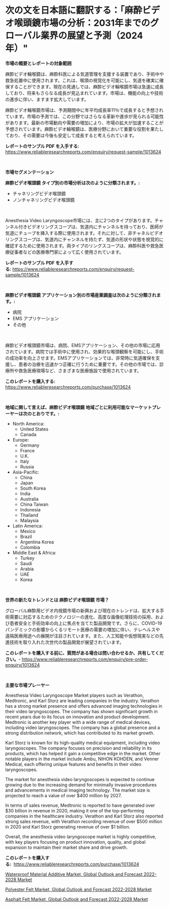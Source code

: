 <p><h1>次の文を日本語に翻訳する：「麻酔ビデオ喉頭鏡市場の分析：2031年までのグローバル業界の展望と予測（2024年）"</h1></p><p><strong>市場の概要とレポートの対象範囲</strong></p>
<p><p>麻酔ビデオ輪喉鏡は、麻酔科医による気道管理を支援する装置であり、手術中や救急処置中に使用されます。これは、喉頭の視覚化を可能にし、気道を確実に確保することができます。現在の見通しでは、麻酔ビデオ輪喉鏡市場は急速に成長しており、将来もさらなる成長が見込まれています。市場は、機能の向上や技術の進歩に伴い、ますます拡大しています。</p><p>麻酔ビデオ輪喉鏡市場は、予測期間中に年平均成長率11％で成長すると予想されています。市場の予測では、この分野ではさらなる革新や進歩が見られる可能性があります。最新の市場動向や需要の増加により、市場の拡大が加速することが予想されています。麻酔ビデオ輪喉鏡は、医療分野において重要な役割を果たしており、その需要は今後も安定して成長すると考えられています。</p></p>
<p><strong>レポートのサンプル PDF を入手する:</strong> <a href="https://www.reliableresearchreports.com/enquiry/request-sample/1013624">https://www.reliableresearchreports.com/enquiry/request-sample/1013624</a></p>
<p>&nbsp;</p>
<p><strong>市場セグメンテーション</strong></p>
<p><strong>麻酔ビデオ喉頭鏡 タイプ別の市場分析は次のように分類されます。:</strong></p>
<p><ul><li>チャネリングビデオ喉頭鏡</li><li>ノンチャネリングビデオ喉頭鏡</li></ul></p>
<p>&nbsp;</p>
<p><p>Anesthesia Video Laryngoscope市場には、主に2つのタイプがあります。チャンネル付きビデオリングスコープは、気道内にチャンネルを持っており、医師が気道にチューブを挿入する際に使用されます。それに対して、非チャネルビデオリングスコープは、気道内にチャンネルを持たず、気道の形状や状態を視覚的に確認するために使用されます。両タイプのリングスコープは、麻酔科医や救急医療従事者などの医療専門家によって広く使用されています。</p></p>
<p><strong>レポートのサンプル PDF を入手する:</strong>&nbsp;<a href="https://www.reliableresearchreports.com/enquiry/request-sample/1013624">https://www.reliableresearchreports.com/enquiry/request-sample/1013624</a></p>
<p>&nbsp;</p>
<p><strong> 麻酔ビデオ喉頭鏡 アプリケーション別の市場産業調査は次のように分類されます。:</strong></p>
<p><ul><li>病院</li><li>EMS アプリケーション</li><li>その他</li></ul></p>
<p>&nbsp;</p>
<p><p>麻酔ビデオ喉頭鏡市場は、病院、EMSアプリケーション、その他の市場に応用されています。病院では手術中に使用され、効果的な喉頭観察を可能にし、手術の成功率を向上させます。EMSアプリケーションでは、非常時に気道確保を支援し、患者の治療を迅速かつ正確に行うために重要です。その他の市場では、診療所や救急医療現場など、さまざまな医療施設で使用されています。</p></p>
<p><strong>このレポートを購入する:</strong>&nbsp; <a href="https://www.reliableresearchreports.com/purchase/1013624">https://www.reliableresearchreports.com/purchase/1013624</a></p>
<p>&nbsp;</p>
<p><strong>地域に関して言えば、麻酔ビデオ喉頭鏡 地域ごとに利用可能なマーケットプレーヤーは次のとおりです。:</strong></p>
<p><ul>
    <li>
        North America:
        <ul>
            <li>United States</li>
            <li>Canada</li>
        </ul>
    </li>
    <li>
        Europe:
        <ul>
            <li>Germany</li>
            <li>France</li>
            <li>U.K.</li>
            <li>Italy</li>
            <li>Russia</li>
        </ul>
    </li>
    <li>
        Asia-Pacific:
        <ul>
            <li>China</li>
            <li>Japan</li>
            <li>South Korea</li>
            <li>India</li>
            <li>Australia</li>
            <li>China Taiwan</li>
            <li>Indonesia</li>
            <li>Thailand</li>
            <li>Malaysia</li>
        </ul>
    </li>
    <li>
        Latin America:
        <ul>
            <li>Mexico</li>
            <li>Brazil</li>
            <li>Argentina Korea</li>
            <li>Colombia</li>
        </ul>
    </li>
    <li>
        Middle East & Africa:
        <ul>
            <li>Turkey</li>
            <li>Saudi</li>
            <li>Arabia</li>
            <li>UAE</li>
            <li>Korea</li>
        </ul>
    </li>
    </ul></p>
<p>&nbsp;</p>
<p><strong>世界の新たなトレンドとは 麻酔ビデオ喉頭鏡 市場？</strong></p>
<p><p>グローバル麻酔用ビデオ内視鏡市場の新興および現在のトレンドは、拡大する手術需要に対応するためのテクノロジーの進化、高度な画像処理技術の採用、および患者安全と手術効率の向上に焦点を当てた製品開発です。さらに、COVID-19パンデミックの影響からくるリモート医療の需要の増加に伴い、テレヘルスや遠隔医療用途への展開が注目されています。また、人工知能や仮想現実などの先進技術を取り入れた次世代の製品開発が展望されています。</p></p>
<p><strong>このレポートを購入する前に、質問がある場合は問い合わせるか、共有してください。</strong>- <a href="https://www.reliableresearchreports.com/enquiry/pre-order-enquiry/1013624">https://www.reliableresearchreports.com/enquiry/pre-order-enquiry/1013624</a></p>
<p>&nbsp;</p>
<p><strong>主要な市場プレーヤー</strong></p>
<p><p>Anesthesia Video Laryngoscope Market players such as Verathon, Medtronic, and Karl Storz are leading companies in the industry. Verathon has a strong market presence and offers advanced imaging technologies in their video laryngoscopes. The company has shown significant growth in recent years due to its focus on innovation and product development. Medtronic is another key player with a wide range of medical devices, including video laryngoscopes. The company has a global presence and a strong distribution network, which has contributed to its market growth.</p><p>Karl Storz is known for its high-quality medical equipment, including video laryngoscopes. The company focuses on precision and reliability in its products, which has helped it gain a competitive edge in the market. Other notable players in the market include Ambu, NIHON KOHDEN, and Venner Medical, each offering unique features and benefits in their video laryngoscopes.</p><p>The market for anesthesia video laryngoscopes is expected to continue growing due to the increasing demand for minimally invasive procedures and advancements in medical imaging technology. The market size is projected to reach a value of over $400 million by 2027.</p><p>In terms of sales revenue, Medtronic is reported to have generated over $30 billion in revenue in 2020, making it one of the top-performing companies in the healthcare industry. Verathon and Karl Storz also reported strong sales revenue, with Verathon recording revenue of over $500 million in 2020 and Karl Storz generating revenue of over $1 billion.</p><p>Overall, the anesthesia video laryngoscope market is highly competitive, with key players focusing on product innovation, quality, and global expansion to maintain their market share and drive growth.</p></p>
<p><strong>このレポートを購入する:</strong>&nbsp;&nbsp;<a href="https://www.reliableresearchreports.com/purchase/1013624">https://www.reliableresearchreports.com/purchase/1013624</a></p>
<p><p><a href="https://view.publitas.com/reportprime-1/global-waterproof-material-additive-market-global-outlook-and-forecast-2022-2028-market-by-types-applications-and-major-players-with-regional-growth-rate-analysis-and-development-situation-from-2023-to-2030/">Waterproof Material Additive Market, Global Outlook and Forecast 2022-2028 Market</a></p><p><a href="https://view.publitas.com/reportprime-1/decoding-the-polyester-felt-market-global-outlook-and-forecast-2022-2028-market-a-deep-dive-into-the-latest-market-trends-market-segmentation-and-competitive-analysis/">Polyester Felt Market, Global Outlook and Forecast 2022-2028 Market</a></p><p><a href="https://view.publitas.com/reportprime-1/asphalt-felt-market-global-outlook-and-forecast-2022-2028-market-share-market-new-trends-analysis-report-by-type-by-application-by-end-use-by-region-and-segment-forecasts-2023-2030/">Asphalt Felt Market, Global Outlook and Forecast 2022-2028 Market</a></p></p>